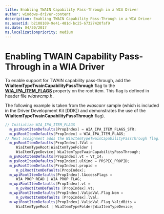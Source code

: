```yaml
---
title: Enabling TWAIN Capability Pass-Through in a WIA Driver
author: windows-driver-content
description: Enabling TWAIN Capability Pass-Through in a WIA Driver
ms.assetid: b2108109-9e41-481d-bc25-67327420faf9
ms.date: 04/20/2017
ms.localizationpriority: medium
---
```


# Enabling TWAIN Capability Pass-Through in a WIA Driver





To enable support for TWAIN capability pass-through, add the **WiaItemTypeTwainCapabilityPassThrough** flag to the [**WIA\_IPA\_ITEM\_FLAGS**](https://msdn.microsoft.com/library/windows/hardware/ff551585) property on the root item. This flag is defined in header file *wiatwcmp.h*.

The following example is taken from the *wiascanr* sample (which is included in the Driver Development Kit \[DDK\]) and demonstrates the use of the **WiaItemTypeTwainCapabilityPassThrough** flag).

```cpp
// Initialize WIA_IPA_ITEM_FLAGS
  m_pszRootItemDefaults[PropIndex] = WIA_IPA_ITEM_FLAGS_STR;
  m_piRootItemDefaults[PropIndex] = WIA_IPA_ITEM_FLAGS;
// Next assignment adds the WiaItemTypeTwainCapabilityPassThrough flag.
  m_pvRootItemDefaults[PropIndex].lVal = 
     WiaItemTypeRoot|WiaItemTypeFolder | 
     WiaItemTypeDevice| WiaItemTypeTwainCapabilityPassThrough;
  m_pvRootItemDefaults[PropIndex].vt = VT_I4;
  m_psRootItemDefaults[PropIndex].ulKind = PRSPEC_PROPID;
  m_psRootItemDefaults[PropIndex].propid = 
     m_piRootItemDefaults[PropIndex];
  m_wpiRootItemDefaults[PropIndex].lAccessFlags = 
     WIA_PROP_READ | WIA_PROP_FLAG;
  m_wpiRootItemDefaults[PropIndex].vt = 
     m_pvRootItemDefaults [PropIndex].vt;
  m_wpiRootItemDefaults[PropIndex].ValidVal.Flag.Nom = 
     m_pvRootItemDefaults [PropIndex].lVal;
  m_wpiRootItemDefaults[PropIndex].ValidVal.Flag.ValidBits = 
     WiaItemTypeRoot | WiaItemTypeFolder|WiaItemTypeDevice;
```

 

 





